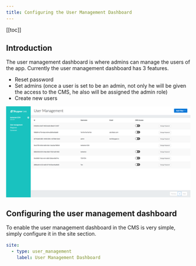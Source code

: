 ```yaml
---
title: Configuring the User Management Dashboard
---
```


[[toc]]

## Introduction

The user management dashboard is where admins can manage the users of the app. Currently the user management dashboard has 3 features.

- Reset password
- Set admins (once a user is set to be an admin, not only he will be given the access to the CMS, he also will be assigned the admin role)
- Create new users

![Skygear CMS users](/assets/cms/cms-user.png)

## Configuring the user management dashboard

To enable the user management dashboard in the CMS is very simple, simply configure it in the site section.

```yml
site:
  - type: user_management
    label: User Management Dashboard
```

